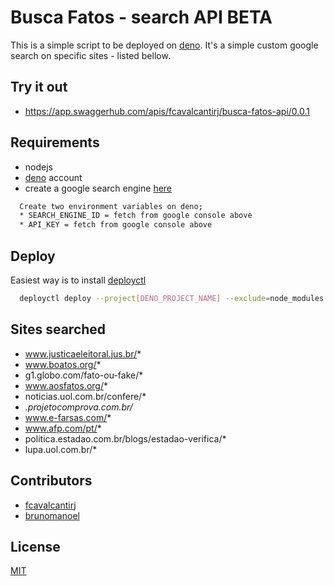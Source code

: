 # Busca Fatos - search API BETA

This is a simple script to be deployed on [deno](https://deno.com/).
It's a simple custom google search on specific sites - listed bellow.

## Try it out

- https://app.swaggerhub.com/apis/fcavalcantirj/busca-fatos-api/0.0.1

## Requirements

* nodejs
* [deno](https://deno.com/) account
* create a google search engine [here](https://programmablesearchengine.google.com/)

```bash
  Create two environment variables on deno;
  * SEARCH_ENGINE_ID = fetch from google console above
  * API_KEY = fetch from google console above
```

## Deploy

Easiest way is to install [deployctl](https://deno.com/deploy/docs/deployctl)
```bash
  deployctl deploy --project[DENO_PROJECT_NAME] --exclude=node_modules --prod index.js
```


## Sites searched

* www.justicaeleitoral.jus.br/*
* www.boatos.org/*
* g1.globo.com/fato-ou-fake/*
* www.aosfatos.org/*
* noticias.uol.com.br/confere/*
* *.projetocomprova.com.br/*
* www.e-farsas.com/*
* www.afp.com/pt/*
* politica.estadao.com.br/blogs/estadao-verifica/*
* lupa.uol.com.br/*


## Contributors

* [fcavalcantirj](https://github.com/fcavalcantirj)
* [brunomanoel](https://github.com/brunomanoel)
## License

[MIT](https://choosealicense.com/licenses/mit/)